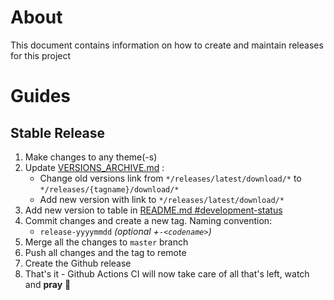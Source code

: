 # About
This document contains information on how to create and maintain releases for this project

# Guides

## Stable Release
1. Make changes to any theme(-s)
2. Update [VERSIONS_ARCHIVE.md](../VERSIONS_ARCHIVE.md) :
   - Change old versions link from `*/releases/latest/download/*` to `*/releases/{tagname}/download/*`
   - Add new version with link to `*/releases/latest/download/*`
3. Add new version to table in [README.md #development-status](../README.md#development-status)
4. Commit changes and create a new tag. Naming convention: 
   - `release-yyyymmdd` *(optional +`-<codename>`)*
5. Merge all the changes to `master` branch
6. Push all changes and the tag to remote
7. Create the Github release
8. That's it - Github Actions CI will now take care of all that's left, watch and **pray** 👏
